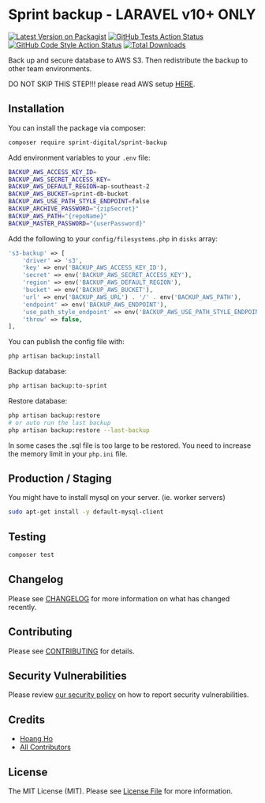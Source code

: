 # Sprint backup - LARAVEL v10+ ONLY

[![Latest Version on Packagist](https://img.shields.io/packagist/v/sprint-digital/sprint-backup.svg?style=flat-square)](https://packagist.org/packages/sprint-digital/sprint-backup)
[![GitHub Tests Action Status](https://img.shields.io/github/actions/workflow/status/sprint-digital/sprint-backup/run-tests.yml?branch=main&label=tests&style=flat-square)](https://github.com/sprint-digital/sprint-backup/actions?query=workflow%3Arun-tests+branch%3Amain)
[![GitHub Code Style Action Status](https://img.shields.io/github/actions/workflow/status/sprint-digital/sprint-backup/fix-php-code-style-issues.yml?branch=main&label=code%20style&style=flat-square)](https://github.com/sprint-digital/sprint-backup/actions?query=workflow%3A"Fix+PHP+code+style+issues"+branch%3Amain)
[![Total Downloads](https://img.shields.io/packagist/dt/sprint-digital/sprint-backup.svg?style=flat-square)](https://packagist.org/packages/sprint-digital/sprint-backup)

Back up and secure database to AWS S3. Then redistribute the backup to other team environments.

DO NOT SKIP THIS STEP!!! please read AWS setup [HERE](https://sprintdigital.atlassian.net/l/cp/kr9F1uHP).


## Installation

You can install the package via composer:

```bash
composer require sprint-digital/sprint-backup
```

Add environment variables to your `.env` file:

```bash
BACKUP_AWS_ACCESS_KEY_ID=
BACKUP_AWS_SECRET_ACCESS_KEY=
BACKUP_AWS_DEFAULT_REGION=ap-southeast-2
BACKUP_AWS_BUCKET=sprint-db-bucket
BACKUP_AWS_USE_PATH_STYLE_ENDPOINT=false
BACKUP_ARCHIVE_PASSWORD="{zipSecret}"
BACKUP_AWS_PATH="{repoName}"
BACKUP_MASTER_PASSWORD="{userPassword}"
```

Add the following to your `config/filesystems.php` in `disks` array:

```php
's3-backup' => [
    'driver' => 's3',
    'key' => env('BACKUP_AWS_ACCESS_KEY_ID'),
    'secret' => env('BACKUP_AWS_SECRET_ACCESS_KEY'),
    'region' => env('BACKUP_AWS_DEFAULT_REGION'),
    'bucket' => env('BACKUP_AWS_BUCKET'),
    'url' => env('BACKUP_AWS_URL') . '/' . env('BACKUP_AWS_PATH'),
    'endpoint' => env('BACKUP_AWS_ENDPOINT'),
    'use_path_style_endpoint' => env('BACKUP_AWS_USE_PATH_STYLE_ENDPOINT', false),
    'throw' => false,
],
```

You can publish the config file with:

```bash
php artisan backup:install
```

Backup database:

```bash
php artisan backup:to-sprint
```

Restore database:

```bash
php artisan backup:restore
# or auto run the last backup
php artisan backup:restore --last-backup
```

In some cases the .sql file is too large to be restored. You need to increase the memory limit in your `php.ini` file.


## Production / Staging

You might have to install mysql on your server. (ie. worker servers)

```bash
sudo apt-get install -y default-mysql-client
```

## Testing

```bash
composer test
```

## Changelog

Please see [CHANGELOG](CHANGELOG.md) for more information on what has changed recently.

## Contributing

Please see [CONTRIBUTING](CONTRIBUTING.md) for details.

## Security Vulnerabilities

Please review [our security policy](../../security/policy) on how to report security vulnerabilities.

## Credits

- [Hoang Ho](https://github.com/na)
- [All Contributors](../../contributors)

## License

The MIT License (MIT). Please see [License File](LICENSE.md) for more information.
